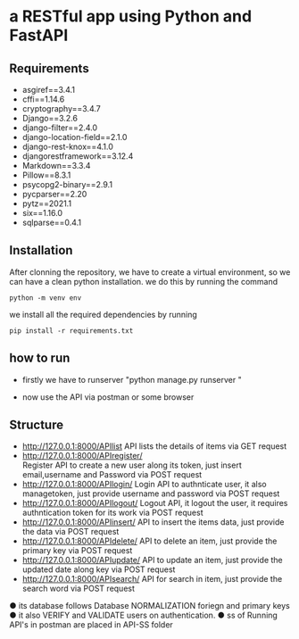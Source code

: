 # a RESTful app using Python and FastAPI

## Requirements
- asgiref==3.4.1
- cffi==1.14.6
- cryptography==3.4.7
- Django==3.2.6
- django-filter==2.4.0
- django-location-field==2.1.0
- django-rest-knox==4.1.0
- djangorestframework==3.12.4
- Markdown==3.3.4
- Pillow==8.3.1
- psycopg2-binary==2.9.1
- pycparser==2.20
- pytz==2021.1
- six==1.16.0
- sqlparse==0.4.1

## Installation
After clonning the repository, we have to create a virtual environment, so we can have a clean python installation.
we do this by running the command
```
python -m venv env
```
we install all the required dependencies by running
```
pip install -r requirements.txt
```
## how to run

- firstly we have to runserver 
"python manage.py runserver "

- now use the API via postman or some browser

## Structure

- http://127.0.0.1:8000/APIlist
        API lists the details of items via GET request
- http://127.0.0.1:8000/APIregister/  
        Register API to create a new user along its token, just insert email,username and Password via POST request
- http://127.0.0.1:8000/APIlogin/
        Login API to authnticate user, it also managetoken, just provide username and password via POST request
- http://127.0.0.1:8000/APIlogout/
        Logout API, it logout the user, it requires authntication token for its work via POST request
- http://127.0.0.1:8000/APIinsert/
        API to insert the items data, just provide the data via POST request
- http://127.0.0.1:8000/APIdelete/
        API to delete an item, just provide the primary key via POST request
- http://127.0.0.1:8000/APIupdate/
        API to update an item, just provide the updated date along key via POST request
- http://127.0.0.1:8000/APIsearch/
        API for search in item, just provide the search word via POST request 

● its database follows Database NORMALIZATION foriegn and primary keys
● it also VERIFY and VALIDATE users on authentication.
● ss of Running API's in postman are placed in API-SS folder


